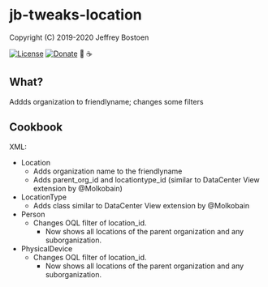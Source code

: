 # jb-tweaks-location
Copyright (C) 2019-2020 Jeffrey Bostoen

[![License](https://img.shields.io/github/license/jbostoen/iTop-custom-extensions)](https://github.com/jbostoen/iTop-custom-extensions/blob/master/license.md)
[![Donate](https://img.shields.io/badge/Donate-PayPal-green.svg)](https://www.paypal.me/jbostoen)
🍻 ☕

## What?
Addds organization to friendlyname; changes some filters

## Cookbook

XML:
* Location
  * Adds organization name to the friendlyname
  * Adds parent_org_id and locationtype_id (similar to DataCenter View extension by @Molkobain)
* LocationType
  * Adds class similar to DataCenter View extension by @Molkobain
* Person
  * Changes OQL filter of location_id.
    * Now shows all locations of the parent organization and any suborganization.
* PhysicalDevice
  * Changes OQL filter of location_id.
    * Now shows all locations of the parent organization and any suborganization.

